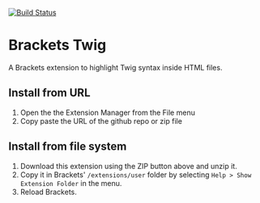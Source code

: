 [![Build Status](https://travis-ci.org/Athorcis/brackets-twig.svg?branch=master)](https://travis-ci.org/Athorcis/brackets-twig)
# Brackets Twig

A Brackets extension to highlight Twig syntax inside HTML files.

## Install from URL

1. Open the the Extension Manager from the File menu
2. Copy paste the URL of the github repo or zip file


## Install from file system

1. Download this extension using the ZIP button above and unzip it.
2. Copy it in Brackets' `/extensions/user` folder by selecting `Help > Show Extension Folder` in the menu.
3. Reload Brackets.
